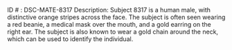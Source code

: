ID # : DSC-MATE-8317
Description: Subject 8317 is a human male, with distinctive orange stripes across the face. The subject is often seen wearing a red beanie, a medical mask over the mouth, and a gold earring on the right ear. The subject is also known to wear a gold chain around the neck, which can be used to identify the individual.